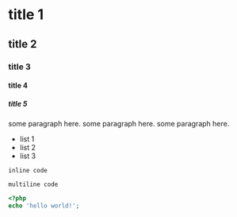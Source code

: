 # title 1
## title 2
### title 3
#### title 4
##### title 5 

some paragraph here. some paragraph here. some paragraph here. 

- list 1
- list 2
- list 3


`inline code`

```
multiline code
```

```php
<?php
echo 'hello world!';
```
